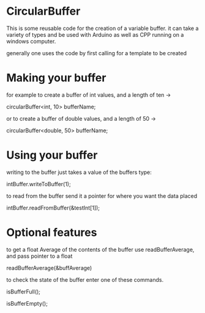# CircularBuffer

This is some reusable code for the creation of a variable buffer. it can take a variety of types and be used with Arduino as well as CPP running on a windows computer.

generally one uses the code by first calling for a template to be created


# Making your buffer

for example to create a buffer of int values, and a length of ten -> 

 circularBuffer<int, 10> bufferName;
 
or to create a buffer of double values, and a length of 50 -> 

 circularBuffer<double, 50> bufferName;


# Using your buffer

writing to the buffer just takes a value of the buffers type:

 intBuffer.writeToBuffer(1);

to read from the buffer send it a pointer for where you want the data placed
 
 intBuffer.readFromBuffer(&testInt[1]);
 
# Optional features
 
 to get a float Average of the contents of the buffer use readBufferAverage, and pass pointer to a float 
 
   readBufferAverage(&buffAverage)
 
 
 to check the state of the buffer enter one of these commands.
 
 isBufferFull();
 
 isBufferEmpty();
 
